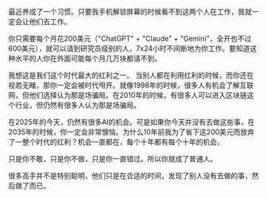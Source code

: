 最近养成了一个习惯。只要我手机解锁屏幕的时候看不到这两个人在工作，我就一定会让他们去工作。 

你只需要每个月花200美元（"ChatGPT" + "Claude" + "Gemini"，全开也不过600美元），就可以请到研究员级别的人，7x24小时不间断地为你工作。要知道这种水平的人你在外面可能每个月几万块都请不到。 

我想这是我们这个时代最大的红利之一。 当别人都在利用红利的时候，而你还在视若无睹，那你一定会被时代甩开。就像1998年的时候，很多人有机会了解互联网，但他们选择认为那是场骗局。在2010年的时候，有很多人可以进入区块链这个行业，但仍然有很多人认为那是场骗局。

在2025年的今天，仍然有很多AI的机会。可是如果你今天并没有去做这些事，在2035年的时候，你一定会非常懊恼。为什么10年前我为了省下这200美元而放弃了一整个时代的红利？机会一直都在，每个十年都有每个十年的机会。

只是你不敢，只是你不做，只是你一直错过。所以你就成了普通人。

很多高手并不是特别聪明，他们只是在合适的时间，发现了别人没有去做的事，然后做了而已。
